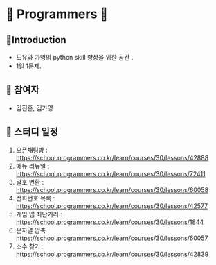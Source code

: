 
# 📝 Programmers 📝

## 📌Introduction
- 도유와 가영의 python skill 향상을 위한 공간 .<br>
- 1일 1문제.<br>

## 📌 참여자
- 김진훈, 김가영<br>

## 📌 스터디 일정 
  1. 오픈채팅방 : https://school.programmers.co.kr/learn/courses/30/lessons/42888<br>
  2. 메뉴 리뉴얼 : https://school.programmers.co.kr/learn/courses/30/lessons/72411<br>
  3. 괄호 변환 : https://school.programmers.co.kr/learn/courses/30/lessons/60058<br>
  4. 전화번호 목록 : https://school.programmers.co.kr/learn/courses/30/lessons/42577<br>
  5. 게임 맵 최단거리 : https://school.programmers.co.kr/learn/courses/30/lessons/1844<br>
  6. 문자열 압축 : https://school.programmers.co.kr/learn/courses/30/lessons/60057<br>
  7. 소수 찾기 : https://school.programmers.co.kr/learn/courses/30/lessons/42839<br>
